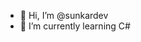 - 👋 Hi, I’m @sunkardev
- 🌱 I’m currently learning C#

<!---
sunkardev/sunkardev is a ✨ special ✨ repository because its `README.md` (this file) appears on your GitHub profile.
You can click the Preview link to take a look at your changes.
--->
